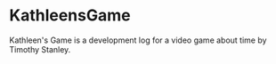 # KathleensGame

Kathleen's Game is a development log for a video game about time by Timothy Stanley. 
